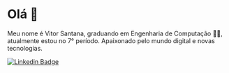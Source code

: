 # Olá 👋
Meu nome  é Vitor Santana, graduando em Engenharia de Computação 👨‍💻, atualmente estou no 7° período.
Apaixonado pelo mundo digital e novas tecnologias. 

[![Linkedin Badge](https://img.shields.io/badge/-LinkedIn-blue?style=flat-square&logo=Linkedin&logoColor=white&link=https://www.linkedin.com/in/vitor-santana-478b1a1a5/)](https://www.linkedin.com/in/vitor-santana-478b1a1a5/)


